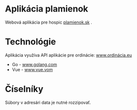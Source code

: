 # Aplikácia plamienok
Webová aplikácia pre hospic [plamienok.sk](www.plamienok.sk) .

# Technológie

Aplikácia využíva API aplikácie pre ordinácie: www.ordinácia.eu

- Go - www.golang.com
- Vue - www.vue.vom

# Číselníky

Súbory v adresári data je nutné rozzipovať. 

